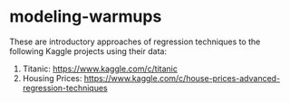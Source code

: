 # modeling-warmups

These are introductory approaches of regression techniques to the following Kaggle projects using their data:
1. Titanic: https://www.kaggle.com/c/titanic
2. Housing Prices: https://www.kaggle.com/c/house-prices-advanced-regression-techniques